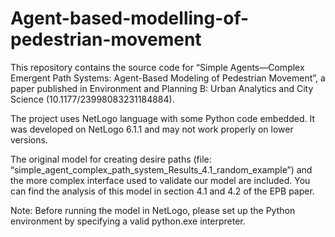 # Agent-based-modelling-of-pedestrian-movement
This repository contains the source code for “Simple Agents—Complex Emergent Path Systems: Agent-Based Modeling of Pedestrian Movement”, a paper published in Environment and Planning B: Urban Analytics and City Science (10.1177/23998083231184884).

The project uses NetLogo language with some Python code embedded. It was developed on NetLogo 6.1.1 and may not work properly on lower versions.

The original model for creating desire paths (file: “simple_agent_complex_path_system_Results_4.1_random_example”) and the more complex interface used to validate our model are included. You can find the analysis of this model in section 4.1 and 4.2 of the EPB paper.

Note: Before running the model in NetLogo, please set up the Python environment by specifying a valid python.exe interpreter.
